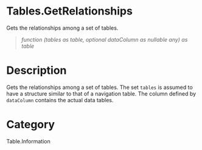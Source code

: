 ﻿# Tables.GetRelationships
Gets the relationships among a set of tables.
> _function (tables as table, optional dataColumn as nullable any) as table_
# Description 
Gets the relationships among a set of tables. The set <code>tables</code> is assumed to have a structure similar to that of a navigation table. The column defined by <code>dataColumn</code> contains the actual data tables.
# Category 
Table.Information
